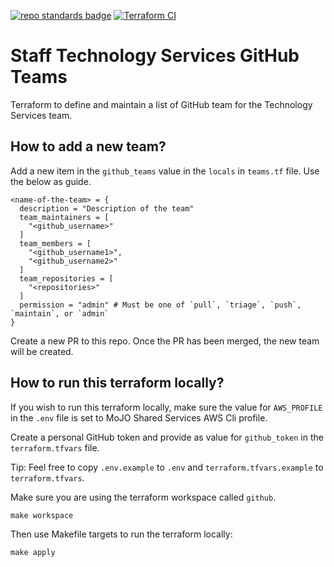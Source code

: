 [![repo standards badge](https://img.shields.io/badge/dynamic/json?color=blue&style=flat&logo=github&labelColor=32393F&label=MoJ%20Compliant&query=%24.result&url=https%3A%2F%2Foperations-engineering-reports.cloud-platform.service.justice.gov.uk%2Fapi%2Fv1%2Fcompliant_public_repositories%2Fcloud-operations-github-actions)](https://operations-engineering-reports.cloud-platform.service.justice.gov.uk/public-github-repositories.html#cloud-operations-github-actions "Link to report") [![Terraform CI](https://github.com/ministryofjustice/staff-technology-services-github-teams/actions/workflows/terraform-ci.yaml/badge.svg)](https://github.com/ministryofjustice/staff-technology-services-github-teams/actions/workflows/terraform-ci.yaml)

# Staff Technology Services GitHub Teams

Terraform to define and maintain a list of GitHub team for the Technology Services team.

## How to add a new team?

Add a new item in the `github_teams` value in the `locals` in `teams.tf` file. Use the below as guide.

```
<name-of-the-team> = {
  description = "Description of the team"
  team_maintainers = [
    "<github_username>"
  ]
  team_members = [
    "<github_username1>",
    "<github_username2>"
  ]
  team_repositories = [
    "<repositories>"
  ]
  permission = "admin" # Must be one of `pull`, `triage`, `push`, `maintain`, or `admin`
}
```

Create a new PR to this repo. Once the PR has been merged, the new team will be created.

## How to run this terraform locally?

If you wish to run this terraform locally, make sure the value for `AWS_PROFILE` in the `.env` file is set to MoJO Shared Services AWS Cli profile.

Create a personal GitHub token and provide as value for `github_token` in the `terraform.tfvars` file.

Tip: Feel free to copy `.env.example` to `.env` and `terraform.tfvars.example` to `terraform.tfvars`.

Make sure you are using the terraform workspace called `github`.

```
make workspace
```

Then use Makefile targets to run the terraform locally:

```
make apply
```
